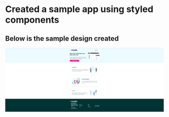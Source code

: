 # Created a sample app using styled components

## Below is the sample design created

![Sample design](./sample.png)
